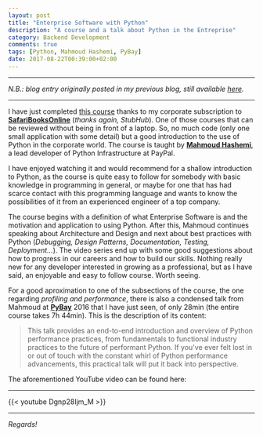 ```yaml
---
layout: post
title: "Enterprise Software with Python"
description: "A course and a talk about Python in the Entreprise"
category: Backend Development
comments: true
tags: [Python, Mahmoud Hashemi, PyBay]
date: 2017-08-22T00:39:00+02:00
---
```


***
_N.B.: blog entry originally posted in my previous blog, still available [here](https://estraviz.github.io/estraviz2017/backend%20development/Enterprise-Software-with-Python/)._
***

I have just completed [this course](https://www.safaribooksonline.com/library/view/enterprise-software-with/9781491943755/ "Enterprise Software with Python") thanks to my corporate subscription to [**SafariBooksOnline**](https://www.safaribooksonline.com/) (_thanks again, StubHub_). One of those courses that can be reviewed without being in front of a laptop. So, no much code (only one small application with some detail) but a good introduction to the use of Python in the corporate world. The course is taught by [**Mahmoud Hashemi**](https://github.com/mahmoud), a lead developer of Python Infrastructure at PayPal.

I have enjoyed watching it and would recommend for a shallow introduction to Python, as the course is quite easy to follow for somebody with basic knowledge in programming in general, or maybe for one that has had scarce contact with this programming language and wants to know the possibilities of it from an experienced engineer of a top company.

The course begins with a definition of what Enterprise Software is and the motivation and application to using Python. After this, Mahmoud continues speaking about Architecture and Design and next about best practices with Python (_Debugging, Design Patterns, Documentation, Testing, Deployment..._). The video series end up with some good suggestions about how to progress in our careers and how to build our skills. Nothing really new for any developer interested in growing as a professional, but as I have said, an enjoyable and easy to follow course. Worth seeing.

For a good aproximation to one of the subsections of the course, the one regarding _profiling and performance_, there is also a condensed talk from Mahmoud at [**PyBay**](https://pybay.com/) 2016 that I have just seen, of only 28min (the entire course takes 7h 44min). This is the description of its content:

>This talk provides an end-to-end introduction and overview of Python performance practices, from fundamentals to functional industry practices to the future of performant Python. If you've ever felt lost in or out of touch with the constant whirl of Python performance advancements, this practical talk will put it back into perspective.

The aforementioned YouTube video can be found here:

***
{{< youtube Dgnp28Ijm_M >}}
***

_Regards!_
